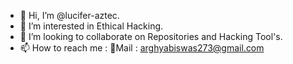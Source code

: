 - 👋 Hi, I’m @lucifer-aztec.
- 👀 I’m interested in Ethical Hacking.
- 💞️ I’m looking to collaborate on Repositories and Hacking Tool's.
- 📫 How to reach me : 📩Mail : arghyabiswas273@gmail.com

<!---
lucifer-aztec/lucifer-aztec is a ✨ special ✨ repository because its `README.md` (this file) appears on your GitHub profile.
You can click the Preview link to take a look at your changes.
--->
